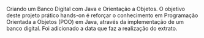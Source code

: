 Criando um Banco Digital com Java e Orientação a Objetos.
O objetivo deste projeto prático hands-on é reforçar o conhecimento em Programação Orientada a Objetos (POO) em Java, através da implementação de um banco digital.
Foi adicionado a data que faz a realização do extrato.
